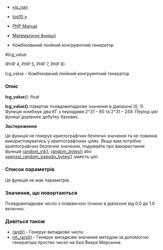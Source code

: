 - [«is_nan](function.is-nan.md)
- [log10 »](function.log10.md)

- [PHP Manual](index.md)
- [Математичні функції](ref.math.md)
- Комбінований лінійний конгруентний генератор

#lcg_value

(PHP 4, PHP 5, PHP 7, PHP 8)

lcg_value - Комбінований лінійний конгруентний генератор

### Опис

**lcg_value**(): float

**lcg_value()** повертає псевдовипадкове значення в діапазоні (0, 1).
Функція комбінує два КГ з періодами 2^31 – 85 та 2^31 – 249. Період
цієї функції дорівнює добутку базових.

**Застереження**

Ця функція не генерує криптографічно безпечні значення та не
повинна використовуватись у криптографічних цілях. Якщо вам потрібно
криптографічно безпечне значення, подумайте про використання функцій
[random_int()](function.random-int.md),
[random_bytes()](function.random-bytes.md) або
[openssl_random_pseudo_bytes()](function.openssl-random-pseudo-bytes.md)
замість цієї.

### Список параметрів

Ця функція не має параметрів.

### Значення, що повертаються

Псевдовипадкове число з плаваючою точкою в діапазоні від 0.0 до 1.0
включно.

### Дивіться також

- [rand()](function.rand.md) - Генерує випадкове число
- [mt_rand()](function.mt-rand.md) - Генерує випадкове значення
методом за допомогою генератора простих чисел на базі Вихря Мерсенна
